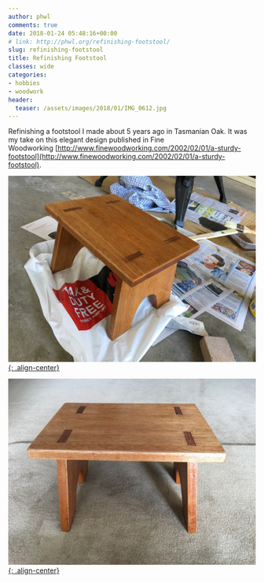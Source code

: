 ```yaml
---
author: phwl
comments: true
date: 2018-01-24 05:48:16+00:00
# link: http://phwl.org/refinishing-footstool/
slug: refinishing-footstool
title: Refinishing Footstool
classes: wide
categories:
- hobbies
- woodwork
header:
  teaser: /assets/images/2018/01/IMG_0612.jpg
---
```


Refinishing a footstool I made about 5 years ago in Tasmanian Oak. It was my take on this elegant design published in Fine Woodworking [http://www.finewoodworking.com/2002/02/01/a-sturdy-footstool](http://www.finewoodworking.com/2002/02/01/a-sturdy-footstool).

[![](/assets/images/2018/01/IMG_0612.jpg){: .align-center}](/assets/images/2018/01/IMG_0612.jpg)<!-- more -->

[![](/assets/images/2018/01/IMG_0681.jpg){: .align-center}](/assets/images/2018/01/IMG_0681.jpg)
